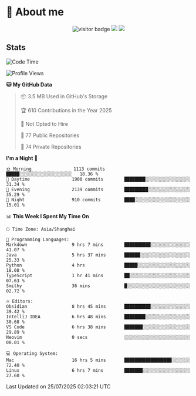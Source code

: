 <!-- ![](https://youpai.roccoshi.top/img/20200804214216.png) -->

# 🧐 About me
 
<p align="center">
<img src="https://visitor-badge.laobi.icu/badge?page_id=Lincest.Lincest&title=hits" alt="visitor badge"/>
<a href="mailto:imroccoshi@gmail.com"><img src="https://img.shields.io/badge/gmail-imroccoshi%40gmail.com-red"></a>
<a href="https://blog.roccoshi.top"><img src="https://img.shields.io/badge/blog-roccoshi-green"></a>
</p>

## Stats

<!--START_SECTION:waka-->
![Code Time](http://img.shields.io/badge/Code%20Time-2%2C593%20hrs%208%20mins-blue)

![Profile Views](http://img.shields.io/badge/Profile%20Views-1-blue)

**🐱 My GitHub Data** 

> 📦 3.5 MB Used in GitHub's Storage 
 > 
> 🏆 610 Contributions in the Year 2025
 > 
> 🚫 Not Opted to Hire
 > 
> 📜 77 Public Repositories 
 > 
> 🔑 74 Private Repositories 
 > 
**I'm a Night 🦉** 

```text
🌞 Morning                1113 commits        █████░░░░░░░░░░░░░░░░░░░░   18.36 % 
🌆 Daytime                1900 commits        ████████░░░░░░░░░░░░░░░░░   31.34 % 
🌃 Evening                2139 commits        █████████░░░░░░░░░░░░░░░░   35.29 % 
🌙 Night                  910 commits         ████░░░░░░░░░░░░░░░░░░░░░   15.01 % 
```


📊 **This Week I Spent My Time On** 

```text
🕑︎ Time Zone: Asia/Shanghai

💬 Programming Languages: 
Markdown                 9 hrs 7 mins        ██████████░░░░░░░░░░░░░░░   41.07 % 
Java                     5 hrs 37 mins       ██████░░░░░░░░░░░░░░░░░░░   25.33 % 
Python                   4 hrs               █████░░░░░░░░░░░░░░░░░░░░   18.08 % 
TypeScript               1 hr 41 mins        ██░░░░░░░░░░░░░░░░░░░░░░░   07.63 % 
Smithy                   36 mins             █░░░░░░░░░░░░░░░░░░░░░░░░   02.72 % 

🔥 Editors: 
Obsidian                 8 hrs 45 mins       ██████████░░░░░░░░░░░░░░░   39.42 % 
IntelliJ IDEA            6 hrs 48 mins       ████████░░░░░░░░░░░░░░░░░   30.68 % 
VS Code                  6 hrs 38 mins       ███████░░░░░░░░░░░░░░░░░░   29.89 % 
Neovim                   0 secs              ░░░░░░░░░░░░░░░░░░░░░░░░░   00.01 % 

💻 Operating System: 
Mac                      16 hrs 5 mins       ██████████████████░░░░░░░   72.40 % 
Linux                    6 hrs 7 mins        ███████░░░░░░░░░░░░░░░░░░   27.60 % 
```


 Last Updated on 25/07/2025 02:03:21 UTC
<!--END_SECTION:waka-->


